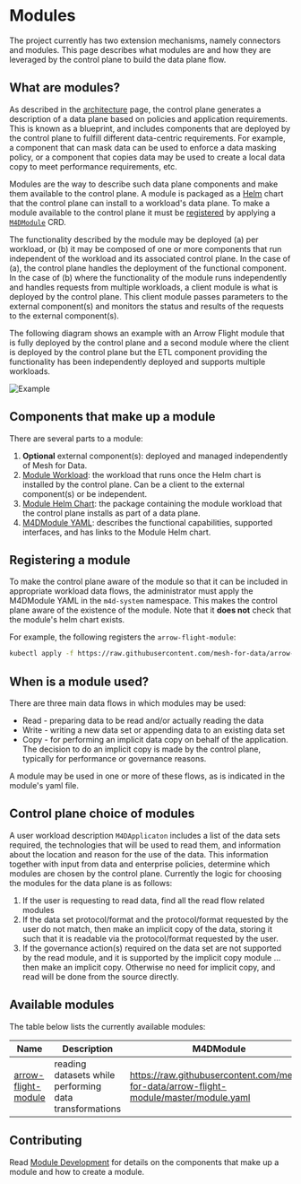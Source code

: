 # Modules

The project currently has two extension mechanisms, namely connectors and modules. 
This page describes what modules are and how they are leveraged by the control plane to build the data plane flow.  

## What are modules?

As described in the [architecture](./architecture.md) page, the control plane generates a description of a data plane based on policies and application requirements. This is known as a blueprint, and includes components that are deployed by the control plane to fulfill different data-centric requirements.  For example, a component that can mask data can be used to enforce a data masking policy, or a component that copies data may be used to create a local data copy to meet performance requirements, etc. 

Modules are the way to describe such data plane components and make them available to the control plane. A module is packaged as a [Helm](https://helm.sh/) chart that the control plane can install to a workload's data plane. To make a module available to the control plane it must be [registered](#registering-a-module) by applying a [`M4DModule`](../reference/crds.md#m4dmodule) CRD.

The functionality described by the module may be deployed (a) per workload, or (b) it may be composed of one or more components that run independent of the workload and its associated control plane.  In the case of (a), the control plane handles the deployment of the functional component. In the case of (b) where the functionality of the module runs independently and handles requests from multiple workloads, a client module is what is deployed by the control plane.  This client module passes parameters to the external component(s) and monitors the status and results of the requests to the external component(s). 
<!-- TODO: Add "which are declared as a dependencies in the module yaml"  when we support it-->

The following diagram shows an example with an Arrow Flight module that is fully deployed by the control plane and a second module where the client is deployed by the control plane but the ETL component providing the functionality has been independently deployed and supports multiple workloads.

![Example](../static/module_arch.png)

## Components that make up a module

There are several parts to a module:

1. **Optional** external component(s): deployed and managed independently of Mesh for Data.
1. [Module Workload](../contribute/modules.md#module-workload): the workload that runs once the Helm chart is installed by the control plane.
Can be a client to the external component(s) or be independent.
1. [Module Helm Chart](../contribute/modules.md#module-helm-chart): the package containing the module workload that the control plane installs as part of a data plane.
1. [M4DModule YAML](../contribute/modules.md#m4dmodule-yaml): describes the functional capabilities, supported interfaces, and has links to the Module Helm chart.

## Registering a module

To make the control plane aware of the module so that it can be included in appropriate workload data flows, the administrator must apply the M4DModule YAML in the `m4d-system` namespace.  This makes the control plane aware of the existence of the module.  Note that it **does not** check that the module's helm chart exists.

For example, the following registers the `arrow-flight-module`:
```bash
kubectl apply -f https://raw.githubusercontent.com/mesh-for-data/arrow-flight-module/master/module.yaml -n m4d-system
```

## When is a module used?

There are three main data flows in which modules may be used:
* Read - preparing data to be read and/or actually reading the data
* Write - writing a new data set or appending data to an existing data set
* Copy - for performing an implicit data copy on behalf of the application.  The decision to do an implicit copy is made by the control plane, typically for performance or governance reasons.

A module may be used in one or more of these flows, as is indicated in the module's yaml file.

## Control plane choice of modules

A user workload description `M4DApplicaton` includes a list of the data sets required, the technologies that will be used to read them, and information about the location and reason for the use of the data.  This information together with input from data and enterprise policies, determine which modules are chosen by the control plane. Currently the logic for choosing the modules for the data plane is as follows:
1. If the user is requesting to read data, find all the read flow related modules
1. If the data set protocol/format and the protocol/format requested by the user do not match, then make an implicit copy of the data, storing it such that it is readable via the protocol/format requested by the user.
1. If the governance action(s) required on the data set are not supported by the read module, and it is supported by the implicit copy module ... then make an implicit copy. Otherwise no need for implicit copy, and read will be done from the source directly.

<!-- TODO: Update to address multi-cluster logic -->

## Available modules

The table below lists the currently available modules: 

Name | Description | M4DModule 
---  | ---         | ---      
[arrow-flight-module](https://github.com/mesh-for-data/arrow-flight-module) | reading datasets while performing data transformations | https://raw.githubusercontent.com/mesh-for-data/arrow-flight-module/master/module.yaml

<!-- implicit-copy-module is not listed because it's still only available as part of the project tests -->

## Contributing

Read  [Module Development](../contribute/modules.md) for details on the components that make up a module and how to create a module.
